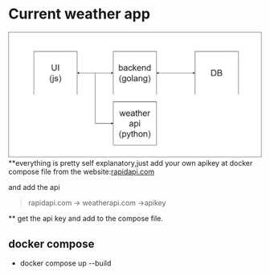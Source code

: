 
# Current weather app

![diagram](https://github.com/aakkiiff/CurrentWeatherApp/blob/master/Diagram.jpg?raw=true)
**everything is pretty self explanatory,just add your own apikey at docker compose file from the website:[rapidapi.com](https://rapidapi.com/)

and add the api 

> rapidapi.com -> weatherapi.com ->apikey

 **
 get the api key and add to the compose file.

## docker compose

 - docker compose up --build

